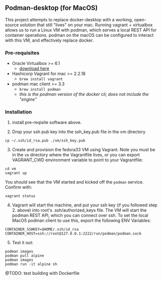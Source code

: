 ## Podman-desktop (for MacOS)
This project attempts to replace docker-desktop with a working, open-source solution that still "lives" on your mac. Running vagrant + virtualbox allows us to run a Linux VM with podman, which serves a local REST API for container operations. podman on the macOS can be configured to interact with this VM, and effectively replace docker.

### Pre-requisites
 * Oracle Virtualbox >= 6.1
   * [download here](https://download.virtualbox.org/virtualbox/6.1.26/VirtualBox-6.1.26-145957-OSX.dmg)
 * Hashicorp Vagrant for mac >= 2.2.18
   * `brew install vagrant`
 * podman mac client >= 3.3
   * `brew install podman`
   * _this is the podman version of the docker cli; does not include the "engine"_

### Installation
1. install pre-reqisite software above.

2. Drop your ssh pub key into the ssh_key.pub file in the vm directory
```
cp ~/.ssh/id_rsa.pub ./vm/ssh_key.pub
```
3. Create and provision the fedora33 VM using Vagrant. Note you must be in the `vm` directory where the Vagrantfile lives, or you can export VAGRANT_CWD environment variable to point to your Vagrantfile:
```
cd vm
vagrant up
```
You should see that the VM started and kicked off the `podman` service. Confirm with:
```
vagrant status
```
4. Vagrant will start the machine, and put your ssh key (if you followed step 2. above) into root's .ssh/authorized_keys file. The VM will start the podman REST API, which you can connect over ssh. To set the local MacOS podman client to use this, export the following ENV Variables:
```
CONTAINER_SSHKEY=$HOME/.ssh/id_rsa
CONTAINER_HOST=ssh://root@127.0.0.1:2222/run/podman/podman.sock
```

5. Test it out:
```
podman images
podman pull alpine
podman images
podman run -it alpine sh
```
@TODO: test building with Dockerfile
